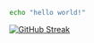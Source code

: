 ```bash
echo "hello world!"
```

[![GitHub Streak](https://github-readme-streak-stats.herokuapp.com?user=png261&theme=dark&hide_border=true&date_format=n%2Fj%5B%2FY%5D)](https://png261.github.io)
